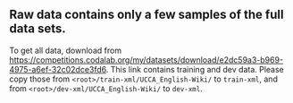 ## Raw data contains only a few samples of the full data sets.
To get all data, download from https://competitions.codalab.org/my/datasets/download/e2dc59a3-b969-4975-a6ef-32c02dce3fd6.
This link contains training and dev data. Please copy those from `<root>/train-xml/UCCA_English-Wiki/` to `train-xml`, and from `<root>/dev-xml/UCCA_English-Wiki/` to `dev-xml`.
